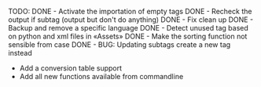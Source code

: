 TODO:
DONE - Activate the importation of empty tags
DONE - Recheck the output if subtag (output but don't do anything)
DONE - Fix clean up
DONE - Backup and remove a specific language
DONE - Detect unused tag based on python and xml files in «Assets»
DONE - Make the sorting function not sensible from case
DONE - BUG: Updating subtags create a new tag instead
- Add a conversion table support
- Add all new functions available from commandline

